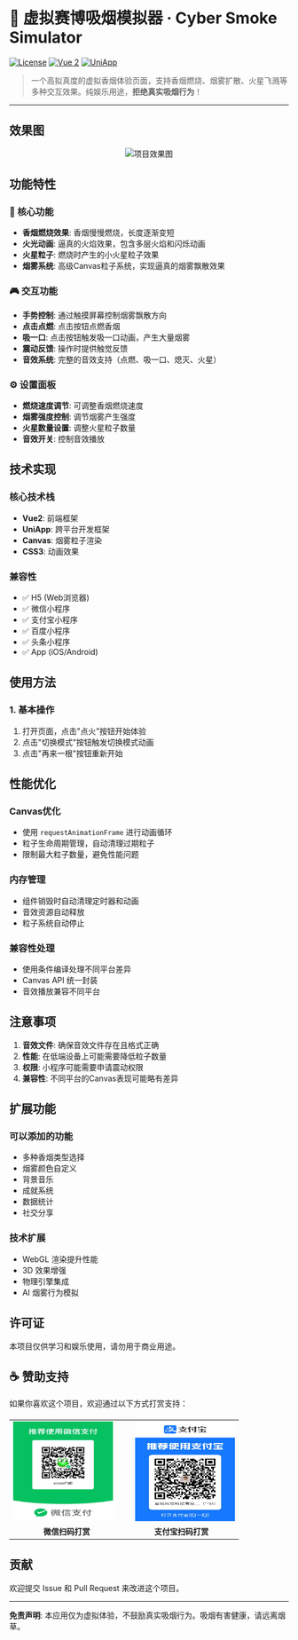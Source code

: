 # 🧪 虚拟赛博吸烟模拟器 · Cyber Smoke Simulator

[![License](https://img.shields.io/badge/license-MIT-blue.svg)](./LICENSE)
[![Vue 2](https://img.shields.io/badge/Vue-2.x-brightgreen.svg)](https://vuejs.org/)
[![UniApp](https://img.shields.io/badge/UniApp-H5%20%7C%20小程序%20%7C%20APP-orange.svg)](https://uniapp.dcloud.io/)

> 一个高拟真度的虚拟香烟体验页面，支持香烟燃烧、烟雾扩散、火星飞溅等多种交互效果。纯娱乐用途，**拒绝真实吸烟行为**！

---

## 效果图

<p align="center">
  <img src="https://img.alicdn.com/imgextra/i1/2200676927379/O1CN01uMt7gV24NddULy3L1_!!2200676927379.png" alt="项目效果图" width="300" height="400" />
</p>


## 功能特性

### 🚬 核心功能
- **香烟燃烧效果**: 香烟慢慢燃烧，长度逐渐变短
- **火光动画**: 逼真的火焰效果，包含多层火焰和闪烁动画
- **火星粒子**: 燃烧时产生的小火星粒子效果
- **烟雾系统**: 高级Canvas粒子系统，实现逼真的烟雾飘散效果

### 🎮 交互功能
- **手势控制**: 通过触摸屏幕控制烟雾飘散方向
- **点击点燃**: 点击按钮点燃香烟
- **吸一口**: 点击按钮触发吸一口动画，产生大量烟雾
- **震动反馈**: 操作时提供触觉反馈
- **音效系统**: 完整的音效支持（点燃、吸一口、熄灭、火星）

### ⚙️ 设置面板
- **燃烧速度调节**: 可调整香烟燃烧速度
- **烟雾强度控制**: 调节烟雾产生强度
- **火星数量设置**: 调整火星粒子数量
- **音效开关**: 控制音效播放

## 技术实现

### 核心技术栈
- **Vue2**: 前端框架
- **UniApp**: 跨平台开发框架
- **Canvas**: 烟雾粒子渲染
- **CSS3**: 动画效果

### 兼容性
- ✅ H5 (Web浏览器)
- ✅ 微信小程序
- ✅ 支付宝小程序
- ✅ 百度小程序
- ✅ 头条小程序
- ✅ App (iOS/Android)


## 使用方法

### 1. 基本操作
1. 打开页面，点击"点火"按钮开始体验
3. 点击"切换模式"按钮触发切换模式动画
4. 点击"再来一根"按钮重新开始


## 性能优化

### Canvas优化
- 使用 `requestAnimationFrame` 进行动画循环
- 粒子生命周期管理，自动清理过期粒子
- 限制最大粒子数量，避免性能问题

### 内存管理
- 组件销毁时自动清理定时器和动画
- 音效资源自动释放
- 粒子系统自动停止

### 兼容性处理
- 使用条件编译处理不同平台差异
- Canvas API 统一封装
- 音效播放兼容不同平台


## 注意事项

1. **音效文件**: 确保音效文件存在且格式正确
2. **性能**: 在低端设备上可能需要降低粒子数量
3. **权限**: 小程序可能需要申请震动权限
4. **兼容性**: 不同平台的Canvas表现可能略有差异

## 扩展功能

### 可以添加的功能
- 多种香烟类型选择
- 烟雾颜色自定义
- 背景音乐
- 成就系统
- 数据统计
- 社交分享

### 技术扩展
- WebGL 渲染提升性能
- 3D 效果增强
- 物理引擎集成
- AI 烟雾行为模拟

## 许可证

本项目仅供学习和娱乐使用，请勿用于商业用途。

## ☕ 赞助支持
如果你喜欢这个项目，欢迎通过以下方式打赏支持：

<table align="center" style="border-collapse: collapse; margin-top: 20px;">
  <tr>
    <td align="center" style="padding-right: 20px;">
      <img src="./static/donate-wechat.jpg" width="180" height="180" />
    </td>
    <td align="center" style="padding-left: 20px;">
      <img src="./static/donate-alipay.jpg" width="180" height="180" />
    </td>
  </tr>
  <tr>
    <td align="center"><strong>微信扫码打赏</strong></td>
    <td align="center"><strong>支付宝扫码打赏</strong></td>
  </tr>
</table>



## 贡献

欢迎提交 Issue 和 Pull Request 来改进这个项目。

---

**免责声明**: 本应用仅为虚拟体验，不鼓励真实吸烟行为。吸烟有害健康，请远离烟草。 
